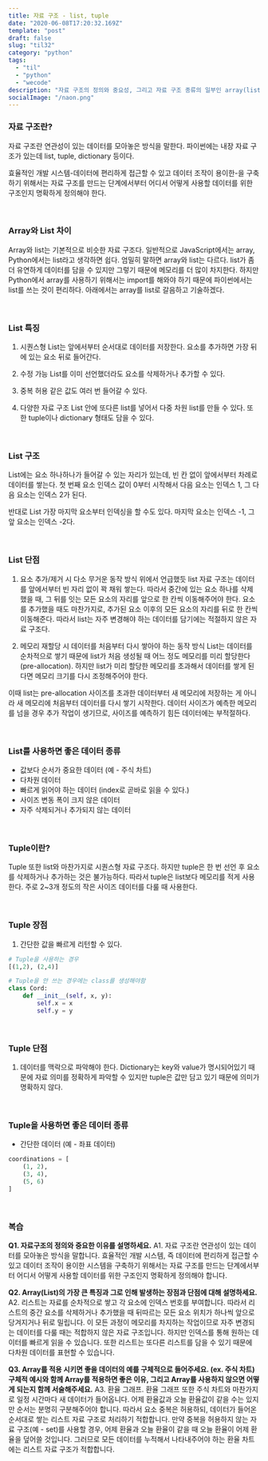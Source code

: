 ```yaml
---
title: 자료 구조 - list, tuple
date: "2020-06-08T17:20:32.169Z"
template: "post"
draft: false
slug: "til32"
category: "python"
tags:
  - "til"
  - "python"
  - "wecode"
description: "자료 구조의 정의와 중요성, 그리고 자료 구조 종류의 일부인 array(list)와 tuple에 대해서 알아본다."
socialImage: "/naon.png"
---
```


### 자료 구조란?
자료 구조란 연관성이 있는 데이터를 모아놓은 방식을 말한다. 파이썬에는 내장 자료 구조가 있는데 list, tuple, dictionary 등이다.

효율적인 개발 시스템-데이터에 편리하게 접근할 수 있고 데이터 조작이 용이한-을 구축하기 위해서는 자료 구조를 만드는 단계에서부터 어디서 어떻게 사용할 데이터를 위한 구조인지 명확하게 정의해야 한다.

<br>

### Array와 List 차이
Array와 list는 기본적으로 비슷한 자료 구조다. 일반적으로 JavaScript에서는 array, Python에서는 list라고 생각하면 쉽다. 엄밀히 말하면 array와 list는 다르다. list가 좀 더 유연하게 데이터를 담을 수 있지만 그렇기 때문에 메모리를 더 많이 차지한다. 하지만 Python에서 array를 사용하기 위해서는 import를 해와야 하기 때문에 파이썬에서는 list를 쓰는 것이 편리하다. 아래에서는 array를 list로 갈음하고 기술하겠다.

<br>

### List 특징
1. 시퀀스형
List는 앞에서부터 순서대로 데이터를 저장한다. 요소를 추가하면 가장 뒤에 있는 요소 뒤로 들어간다.

2. 수정 가능
List를 이미 선언했더라도 요소를 삭제하거나 추가할 수 있다.

3. 중복 허용
같은 값도 여러 번 들어갈 수 있다.

4. 다양한 자료 구조
List 안에 또다른 list를 넣어서 다중 차원 list를 만들 수 있다. 또한 tuple이나 dictionary 형태도 담을 수 있다.

<br>

### List 구조
List에는 요소 하나하나가 들어갈 수 있는 자리가 있는데, 빈 칸 없이 앞에서부터 차례로 데이터를 쌓는다. 첫 번째 요소 인덱스 값이 0부터 시작해서 다음 요소는 인덱스 1, 그 다음 요소는 인덱스 2가 된다.

반대로 List 가장 마지막 요소부터 인덱싱을 할 수도 있다. 마지막 요소는 인덱스 -1, 그 앞 요소는 인덱스 -2다.

<br>

### List 단점
1. 요소 추가/제거 시 다소 무거운 동작 방식
위에서 언급했듯 list 자료 구조는 데이터를 앞에서부터 빈 자리 없이 꽉 채워 쌓는다. 따라서 중간에 있는 요소 하나를 삭제했을 때, 그 뒤를 잇는 모든 요소의 자리를 앞으로 한 칸씩 이동해주어야 한다. 요소를 추가했을 때도 마찬가지로, 추가된 요소 이후의 모든 요소의 자리를 뒤로 한 칸씩 이동해준다. 따라서 list는 자주 변경해야 하는 데이터를 담기에는 적절하지 않은 자료 구조다.

2. 메모리 재할당 시 데이터를 처음부터 다시 쌓아야 하는 동작 방식
List는 데이터를 순차적으로 쌓기 때문에 list가 처음 생성될 때 어느 정도 메모리를 미리 할당한다(pre-allocation). 하지만 list가 미리 할당한 메모리를 초과해서 데이터를 쌓게 된다면 메모리 크기를 다시 조정해주어야 한다.

이때 list는 pre-allocation 사이즈를 초과한 데이터부터 새 메모리에 저장하는 게 아니라 새 메모리에 처음부터 데이터를 다시 쌓기 시작한다. 데이터 사이즈가 예측한 메모리를 넘을 경우 추가 작업이 생기므로, 사이즈를 예측하기 힘든 데이터에는 부적절하다.

<br>

### List를 사용하면 좋은 데이터 종류
- 값보다 순서가 중요한 데이터 (예 - 주식 차트)
- 다차원 데이터
- 빠르게 읽어야 하는 데이터 (index로 곧바로 읽을 수 있다.)
- 사이즈 변동 폭이 크지 않은 데이터
- 자주 삭제되거나 추가되지 않는 데이터

<br>

### Tuple이란?
Tuple 또한 list와 마찬가지로 시퀀스형 자료 구조다. 하지만 tuple은 한 번 선언 후 요소를 삭제하거나 추가하는 것은 불가능하다. 따라서 tuple은 list보다 메모리를 적게 사용한다. 주로 2~3개 정도의 작은 사이즈 데이터를 다룰 때 사용한다.

<br>

### Tuple 장점
1. 간단한 값을 빠르게 리턴할 수 있다.
```python
# Tuple을 사용하는 경우
[(1,2), (2,4)]

# Tuple을 안 쓰는 경우에는 class를 생성해야함
class Cord:
	def __init__(self, x, y):
		self.x = x
		self.y = y
```

<br>

### Tuple 단점
1. 데이터를 맥락으로 파악해야 한다.
Dictionary는 key와 value가 명시되어있기 때문에 자료 의미를 정확하게 파악할 수 있지만 tuple은 값만 담고 있기 때문에 의미가 명확하지 않다.

<br>

### Tuple을 사용하면 좋은 데이터 종류
- 간단한 데이터 (예 - 좌표 데이터)
```python
coordinations = [
    (1, 2),
    (3, 4),
    (5, 6)
]
```

<br>

### 복습
**Q1. 자료구조의 정의와 중요한 이유를 설명하세요.**
A1. 자료 구조란 연관성이 있는 데이터를 모아놓은 방식을 말합니다. 효율적인 개발 시스템, 즉 데이터에 편리하게 접근할 수 있고 데이터 조작이 용이한 시스템을 구축하기 위해서는 자료 구조를 만드는 단계에서부터 어디서 어떻게 사용할 데이터를 위한 구조인지 명확하게 정의해야 합니다.

**Q2. Array(List)의 가장 큰 특징과 그로 인해 발생하는 장점과 단점에 대해 설명하세요.**
A2. 리스트는 자료를 순차적으로 쌓고 각 요소에 인덱스 번호를 부여합니다. 따라서 리스트의 중간 요소를 삭제하거나 추가했을 때 뒤따르는 모든 요소 위치가 하나씩 앞으로 당겨지거나 뒤로 밀립니다. 이 모든 과정이 메모리를 차지하는 작업이므로 자주 변경되는 데이터를 다룰 때는 적합하지 않은 자료 구조입니다. 하지만 인덱스를 통해 원하는 데이터를 빠르게 읽을 수 있습니다. 또한 리스트는 또다른 리스트를 담을 수 있기 때문에 다차원 데이터를 표현할 수 있습니다.

**Q3. Array를 적용 시키면 좋을 데이터의 예를 구체적으로 들어주세요. (ex. 주식 차트) 구체적 예시와 함께 Array를 적용하면 좋은 이유, 그리고 Array를 사용하지 않으면 어떻게 되는지 함께 서술해주세요.**
A3. 환율 그래프. 환율 그래프 또한 주식 차트와 마찬가지로 일정 시간마다 새 데이터가 들어옵니다. 어제 환율값과 오늘 환율값이 같을 수는 있지만 순서는 분명히 구분해주어야 합니다. 따라서 요소 중복은 허용하되, 데이터가 들어온 순서대로 쌓는 리스트 자료 구조로 처리하기 적합합니다. 만약 중복을 허용하지 않는 자료 구조(예 - set)를 사용할 경우, 어제 환율과 오늘 환율이 같을 때 오늘 환율이 어제 환율을 덮어쓸 것입니다. 그러므로 모든 데이터를 누적해서 나타내주어야 하는 환율 차트에는 리스트 자료 구조가 적합합니다.